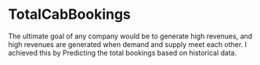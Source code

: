 # TotalCabBookings
The ultimate goal of any company would be to generate high revenues, and high revenues are generated when demand and supply meet each other. I achieved this by Predicting the total bookings based on historical data.
